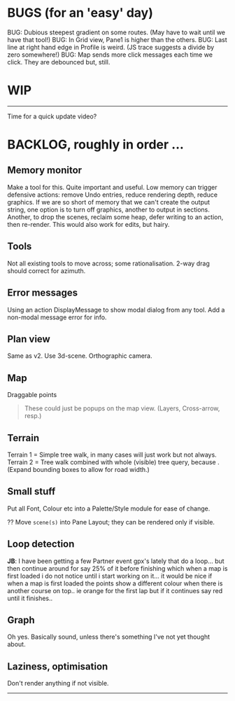 
# BUGS (for an 'easy' day)

BUG: Dubious steepest gradient on some routes. (May have to wait until we have that tool!)
BUG: In Grid view, Pane1 is higher than the others.
BUG: Last line at right hand edge in Profile is weird. (JS trace suggests a divide by zero somewhere!)
BUG: Map sends more click messages each time we click. They are debounced but, still.

# WIP

---

Time for a quick update video?

# BACKLOG, roughly in order ...

## Memory monitor

Make a tool for this. Quite important and useful.
Low memory can trigger defensive actions: remove Undo entries, reduce rendering depth, reduce graphics.
If we are so short of memory that we can't create the output string, one option is to turn off graphics,
another to output in sections. Another, to drop the scenes, reclaim some heap, defer writing to an
action, then re-render. This would also work for edits, but hairy.

## Tools

Not all existing tools to move across; some rationalisation.
2-way drag should correct for azimuth.

## Error messages

Using an action DisplayMessage to show modal dialog from any tool. 
Add a non-modal message error for info.

## Plan view

Same as v2. Use 3d-scene. Orthographic camera.

## Map

Draggable points
> These could just be popups on the map view. (Layers, Cross-arrow, resp.)

## Terrain

Terrain 1 = Simple tree walk, in many cases will just work but not always.
Terrain 2 = Tree walk combined with whole (visible) tree query, because <track loops>.
(Expand bounding boxes to allow for road width.)

## Small stuff

Put all Font, Colour etc into a Palette/Style module for ease of change.

?? Move `scene(s)` into Pane Layout; they can be rendered only if visible.

## Loop detection

**JB**: I have been getting a few Partner event gpx's lately that do a loop... but then continue around for say 25% of it before finishing which when a map is first loaded i do not notice until i start working on it... it would be nice if when a map is first loaded the points show a different colour when there is another course on top.. ie orange for the first lap but if it continues say red until it finishes..

## Graph

Oh yes. Basically sound, unless there's something I've not yet thought about.

## Laziness, optimisation

Don't render anything if not visible.

---

